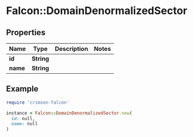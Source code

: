 # Falcon::DomainDenormalizedSector

## Properties

| Name | Type | Description | Notes |
| ---- | ---- | ----------- | ----- |
| **id** | **String** |  |  |
| **name** | **String** |  |  |

## Example

```ruby
require 'crimson-falcon'

instance = Falcon::DomainDenormalizedSector.new(
  id: null,
  name: null
)
```

